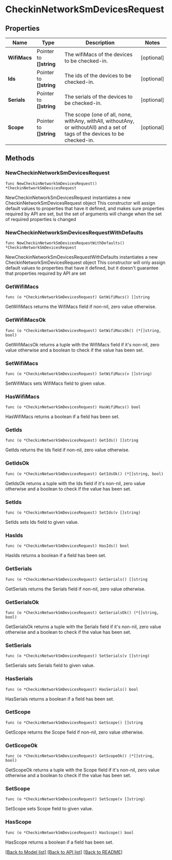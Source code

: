 # CheckinNetworkSmDevicesRequest

## Properties

Name | Type | Description | Notes
------------ | ------------- | ------------- | -------------
**WifiMacs** | Pointer to **[]string** | The wifiMacs of the devices to be checked-in. | [optional] 
**Ids** | Pointer to **[]string** | The ids of the devices to be checked-in. | [optional] 
**Serials** | Pointer to **[]string** | The serials of the devices to be checked-in. | [optional] 
**Scope** | Pointer to **[]string** | The scope (one of all, none, withAny, withAll, withoutAny, or withoutAll) and a set of tags of the devices to be checked-in. | [optional] 

## Methods

### NewCheckinNetworkSmDevicesRequest

`func NewCheckinNetworkSmDevicesRequest() *CheckinNetworkSmDevicesRequest`

NewCheckinNetworkSmDevicesRequest instantiates a new CheckinNetworkSmDevicesRequest object
This constructor will assign default values to properties that have it defined,
and makes sure properties required by API are set, but the set of arguments
will change when the set of required properties is changed

### NewCheckinNetworkSmDevicesRequestWithDefaults

`func NewCheckinNetworkSmDevicesRequestWithDefaults() *CheckinNetworkSmDevicesRequest`

NewCheckinNetworkSmDevicesRequestWithDefaults instantiates a new CheckinNetworkSmDevicesRequest object
This constructor will only assign default values to properties that have it defined,
but it doesn't guarantee that properties required by API are set

### GetWifiMacs

`func (o *CheckinNetworkSmDevicesRequest) GetWifiMacs() []string`

GetWifiMacs returns the WifiMacs field if non-nil, zero value otherwise.

### GetWifiMacsOk

`func (o *CheckinNetworkSmDevicesRequest) GetWifiMacsOk() (*[]string, bool)`

GetWifiMacsOk returns a tuple with the WifiMacs field if it's non-nil, zero value otherwise
and a boolean to check if the value has been set.

### SetWifiMacs

`func (o *CheckinNetworkSmDevicesRequest) SetWifiMacs(v []string)`

SetWifiMacs sets WifiMacs field to given value.

### HasWifiMacs

`func (o *CheckinNetworkSmDevicesRequest) HasWifiMacs() bool`

HasWifiMacs returns a boolean if a field has been set.

### GetIds

`func (o *CheckinNetworkSmDevicesRequest) GetIds() []string`

GetIds returns the Ids field if non-nil, zero value otherwise.

### GetIdsOk

`func (o *CheckinNetworkSmDevicesRequest) GetIdsOk() (*[]string, bool)`

GetIdsOk returns a tuple with the Ids field if it's non-nil, zero value otherwise
and a boolean to check if the value has been set.

### SetIds

`func (o *CheckinNetworkSmDevicesRequest) SetIds(v []string)`

SetIds sets Ids field to given value.

### HasIds

`func (o *CheckinNetworkSmDevicesRequest) HasIds() bool`

HasIds returns a boolean if a field has been set.

### GetSerials

`func (o *CheckinNetworkSmDevicesRequest) GetSerials() []string`

GetSerials returns the Serials field if non-nil, zero value otherwise.

### GetSerialsOk

`func (o *CheckinNetworkSmDevicesRequest) GetSerialsOk() (*[]string, bool)`

GetSerialsOk returns a tuple with the Serials field if it's non-nil, zero value otherwise
and a boolean to check if the value has been set.

### SetSerials

`func (o *CheckinNetworkSmDevicesRequest) SetSerials(v []string)`

SetSerials sets Serials field to given value.

### HasSerials

`func (o *CheckinNetworkSmDevicesRequest) HasSerials() bool`

HasSerials returns a boolean if a field has been set.

### GetScope

`func (o *CheckinNetworkSmDevicesRequest) GetScope() []string`

GetScope returns the Scope field if non-nil, zero value otherwise.

### GetScopeOk

`func (o *CheckinNetworkSmDevicesRequest) GetScopeOk() (*[]string, bool)`

GetScopeOk returns a tuple with the Scope field if it's non-nil, zero value otherwise
and a boolean to check if the value has been set.

### SetScope

`func (o *CheckinNetworkSmDevicesRequest) SetScope(v []string)`

SetScope sets Scope field to given value.

### HasScope

`func (o *CheckinNetworkSmDevicesRequest) HasScope() bool`

HasScope returns a boolean if a field has been set.


[[Back to Model list]](../README.md#documentation-for-models) [[Back to API list]](../README.md#documentation-for-api-endpoints) [[Back to README]](../README.md)


